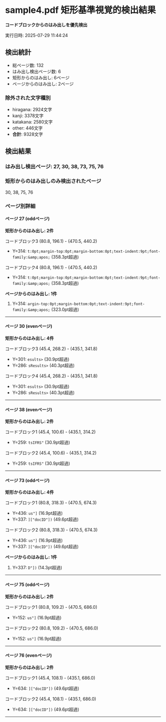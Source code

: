 # sample4.pdf 矩形基準視覚的検出結果

**コードブロックからのはみ出しを優先検出**

実行日時: 2025-07-29 11:44:24

## 検出統計

- 総ページ数: 132
- はみ出し検出ページ数: 6
- 矩形からのはみ出し: 6ページ
- ページからのはみ出し: 2ページ

### 除外された文字種別

- hiragana: 2924文字
- kanji: 3378文字
- katakana: 2580文字
- other: 446文字
- **合計**: 9328文字

## 検出結果

### はみ出し検出ページ: 27, 30, 38, 73, 75, 76

### 矩形からのはみ出しのみ検出されたページ

30, 38, 75, 76

### ページ別詳細

#### ページ 27 (oddページ)

**矩形からのはみ出し: 2件**

コードブロック3 (80.8, 196.1) - (470.5, 440.2)
  - Y=314: `t:0pt;margin-top:0pt;margin-bottom:0pt;text-indent:9pt;font-family:&amp;apos;` (358.3pt超過)

コードブロック4 (80.8, 196.1) - (470.5, 440.2)
  - Y=314: `t:0pt;margin-top:0pt;margin-bottom:0pt;text-indent:9pt;font-family:&amp;apos;` (358.3pt超過)

**ページからのはみ出し: 1件**

1. Y=314: `argin-top:0pt;margin-bottom:0pt;text-indent:9pt;font-family:&amp;apos;` (323.0pt超過)

---

#### ページ 30 (evenページ)

**矩形からのはみ出し: 4件**

コードブロック3 (45.4, 268.2) - (435.1, 341.8)
  - Y=301: `esults>` (30.9pt超過)
  - Y=286: `sResults>` (40.3pt超過)

コードブロック4 (45.4, 268.2) - (435.1, 341.8)
  - Y=301: `esults>` (30.9pt超過)
  - Y=286: `sResults>` (40.3pt超過)

---

#### ページ 38 (evenページ)

**矩形からのはみ出し: 2件**

コードブロック1 (45.4, 100.6) - (435.1, 314.2)
  - Y=259: `tsIFRS"` (30.9pt超過)

コードブロック2 (45.4, 100.6) - (435.1, 314.2)
  - Y=259: `tsIFRS"` (30.9pt超過)

---

#### ページ 73 (oddページ)

**矩形からのはみ出し: 4件**

コードブロック1 (80.8, 318.3) - (470.5, 674.3)
  - Y=436: `us"]` (16.9pt超過)
  - Y=337: `]["docID"])` (49.6pt超過)

コードブロック2 (80.8, 318.3) - (470.5, 674.3)
  - Y=436: `us"]` (16.9pt超過)
  - Y=337: `]["docID"])` (49.6pt超過)

**ページからのはみ出し: 1件**

1. Y=337: `D"])` (14.3pt超過)

---

#### ページ 75 (oddページ)

**矩形からのはみ出し: 2件**

コードブロック1 (80.8, 109.2) - (470.5, 686.0)
  - Y=152: `us"]` (16.9pt超過)

コードブロック2 (80.8, 109.2) - (470.5, 686.0)
  - Y=152: `us"]` (16.9pt超過)

---

#### ページ 76 (evenページ)

**矩形からのはみ出し: 2件**

コードブロック1 (45.4, 108.1) - (435.1, 686.0)
  - Y=634: `]["docID"])` (49.6pt超過)

コードブロック2 (45.4, 108.1) - (435.1, 686.0)
  - Y=634: `]["docID"])` (49.6pt超過)

---

